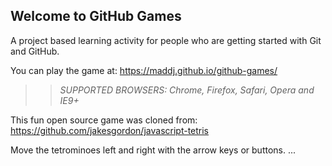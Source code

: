 ## Welcome to GitHub Games

A project based learning activity for people who are getting started with Git and GitHub.

You can play the game at: https://maddj.github.io/github-games/

>> _*SUPPORTED BROWSERS*: Chrome, Firefox, Safari, Opera and IE9+_

This fun open source game was cloned from: https://github.com/jakesgordon/javascript-tetris

Move the tetrominoes left and right with the arrow keys or buttons. ... 
